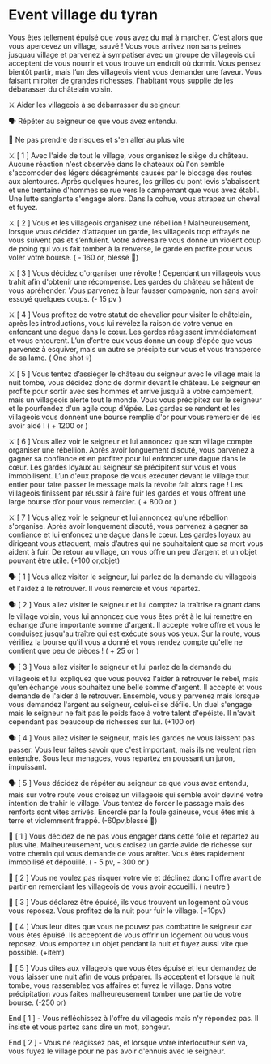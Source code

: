 # Event village du tyran

Vous êtes tellement épuisé que vous avez du mal à marcher. C'est alors que vous apercevez un village, sauvé ! Vous vous arrivez non sans peines jusquau village et parvenez à sympatiser avec un groupe de villageois qui acceptent de vous nourrir et vous trouve un endroit où dormir. Vous pensez bientôt partir, mais l’un des villageois vient vous demander une faveur. Vous faisant miroiter de grandes richesses, l'habitant vous supplie de les débarasser du châtelain voisin.

⚔️ Aider les villageois à se débarrasser du seigneur.

🗣️ Répéter au seigneur ce que vous avez entendu.

🚶 Ne pas prendre de risques et s'en aller au plus vite

⚔️ [ 1 ] Avec l'aide de tout le village, vous organisez le siège du château. Aucune réaction n'est observée dans le chateaux où l'on semble s'accomoder des légers désagréments causés par le blocage des routes aux alentoures. Après quelques heures, les grilles du pont levis s'abaissent et une trentaine d'hommes se rue vers le campemant que vous avez établi. Une lutte sanglante s'engage alors. Dans la cohue, vous attrapez un cheval et fuyez.

⚔️ [ 2 ] Vous et les villageois organisez une rébellion ! Malheureusement, lorsque vous décidez d'attaquer un garde, les villageois trop effrayés ne vous suivent pas et s’enfuient. Votre adversaire vous donne un violent coup de poing qui vous fait tomber à la renverse, le garde en profite pour vous voler votre bourse. ( - 160 or, blessé 🤕)

⚔️ [ 3 ] Vous décidez d'organiser une révolte ! Cependant un villageois vous trahit afin d'obtenir une récompense. Les gardes du château se hâtent de vous apréhender. Vous parvenez à leur fausser compagnie, non sans avoir essuyé quelques coups. (- 15 pv )

⚔️ [ 4 ] Vous profitez de votre statut de chevalier pour visiter le châtelain, après les introductions, vous lui révélez la raison de votre venue en enfoncant une dague dans le cœur. Les gardes réagissent immédiatement et vous entourent. L’un d’entre eux vous donne un coup d'épée que vous parvenez à esquiver, mais un autre se précipite sur vous et vous transperce de sa lame. ( One shot 💀)

⚔️ [ 5 ] Vous tentez d’assiéger le château du seigneur avec le village mais la nuit tombe, vous décidez donc de dormir devant le château. Le seigneur en profite pour sortir avec ses hommes et arrive jusqu’à a votre campement, mais un villageois alerte tout le monde. Vous vous précipitez sur le seigneur et le pourfendez d'un agile coup d'épée. Les gardes se rendent et les villageois vous donnent une bourse remplie d'or pour vous remercier de les avoir aidé ! ( + 1200 or )

⚔️ [ 6 ] Vous allez voir le seigneur et lui annoncez que son village compte organiser une rébellion. Après avoir longuement discuté, vous parvenez à gagner sa confiance et en profitez pour lui enfoncer une dague dans le cœur. Les gardes loyaux au seigneur se précipitent sur vous et vous immobilisent. L’un d'eux propose de vous exécuter devant le village tout entier pour faire passer le message mais la révolte fait alors rage ! Les villageois finissent par réussir à faire fuir les gardes et vous offrent une large bourse d’or pour vous remercier. ( + 800 or )

⚔️ [ 7 ] Vous allez voir le seigneur et lui annoncez qu'une rébellion s'organise. Après avoir longuement discuté, vous parvenez à gagner sa confiance et lui enfoncez une dague dans le cœur. Les gardes loyaux au dirigeant vous attaquent, mais d’autres qui ne souhaitaient que sa mort vous aident à fuir. De retour au village, on vous offre un peu d’argent et un objet pouvant être utile. (+100 or,objet)

🗣️ [ 1 ] Vous allez visiter le seigneur, lui parlez de la demande du villageois et l'aidez à le retrouver. Il vous remercie et vous repartez.

🗣️ [ 2 ] Vous allez visiter le seigneur et lui comptez la traîtrise raignant dans le village voisin, vous lui annoncez que vous êtes prêt à le lui remettre en échange d’une importante somme d'argent. Il accepte votre offre et vous le conduisez jusqu'au traître qui est exécuté sous vos yeux. Sur la route, vous vérifiez la bourse qu'il vous a donné et vous rendez compte qu'elle ne contient que peu de pièces ! ( + 25 or )

🗣️ [ 3 ] Vous allez visiter le seigneur et lui parlez de la demande du villageois et lui expliquez que vous pouvez l'aider à retrouver le rebel, mais qu'en échange vous souhaitez une belle somme d'argent. Il accepte et vous demande de l'aider à le retrouver. Ensemble, vous y parvenez mais lorsque vous demandez l'argent au seigneur, celui-ci se défile. Un duel s'engage mais le seigneur ne fait pas le poids face à votre talent d'épéiste. Il n'avait cependant pas beaucoup de richesses sur lui. (+100 or)

🗣️ [ 4 ] Vous allez visiter le seigneur, mais les gardes ne vous laissent pas passer. Vous leur faites savoir que c'est important, mais ils ne veulent rien entendre. Sous leur menagces, vous repartez en poussant un juron, impuissant.

🗣️ [ 5 ] Vous décidez de répéter au seigneur ce que vous avez entendu, mais sur votre route vous croisez un villageois qui semble avoir deviné votre intention de trahir le village. Vous tentez de forcer le passage mais des renforts sont vites arrivés. Encerclé par la foule gaineuse, vous êtes mis à terre et violemment frappé. (-60pv,blessé 🤕)

🚶 [ 1 ] Vous décidez de ne pas vous engager dans cette folie et repartez au plus vite. Malheureusement, vous croisez un garde avide de richesse sur votre chemin qui vous demande de vous arrêter. Vous êtes rapidement immobilisé et dépouillé. ( - 5 pv, - 300 or )

🚶 [ 2 ] Vous ne voulez pas risquer votre vie et déclinez donc l'offre avant de partir en remerciant les villageois de vous avoir accueilli. ( neutre )

🚶 [ 3 ] Vous déclarez être épuisé, ils vous trouvent un logement où vous vous reposez. Vous profitez de la nuit pour fuir le village. (+10pv)

🚶 [ 4 ] Vous leur dites que vous ne pouvez pas combattre le seigneur car vous êtes épuisé. Ils acceptent de vous offrir un logement où vous vous reposez. Vous emportez un objet pendant la nuit et fuyez aussi vite que possible. (+item)

🚶 [ 5 ] Vous dites aux villageois que vous êtes épuisé et leur demandez de vous laisser une nuit afin de vous préparer. Ils acceptent et lorsque la nuit tombe, vous rassemblez vos affaires et fuyez le village. Dans votre précipitation vous faites malheureusement tomber une partie de votre bourse. (-250 or)

End [ 1 ] - Vous réfléchissez à l'offre du villageois mais n'y répondez pas. Il insiste et vous partez sans dire un mot, songeur.

End [ 2 ] - Vous ne réagissez pas, et lorsque votre interlocuteur s’en va, vous fuyez le village pour ne pas avoir d'ennuis avec le seigneur.
